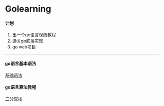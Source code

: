 # Golearning
#### 计划
1. 出一个go语言保姆教程
2. 通关go底层实现
3. go web项目
-----------------------------
#### go语言基本语法
[基础语法](https://github.com/wangyangzheng/Golearning/blob/main/%E8%AF%AD%E6%B3%95/%E8%AF%AD%E6%B3%95.md)
#### go语言算法教程
[二分查找](https://github.com/wangyangzheng/Golearning/blob/main/%E6%95%B0%E6%8D%AE%E7%BB%93%E6%9E%84%E4%B8%8E%E7%AE%97%E6%B3%95/%E4%BA%8C%E5%88%86%E6%9F%A5%E6%89%BE.md)
